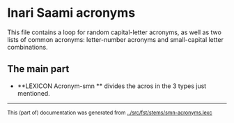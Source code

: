 

# Inari Saami acronyms

This file contains a loop for random capital-letter acronyms, 
as well as two lists of common acronyms: letter-number acronyms and 
small-capital letter combinations.

## The main part

* **LEXICON Acronym-smn   ** divides the acros in the 3 types just mentioned.



* * *
<small>This (part of) documentation was generated from [../src/fst/stems/smn-acronyms.lexc](http://github.com/giellalt/lang-smn/blob/main/../src/fst/stems/smn-acronyms.lexc)</small>